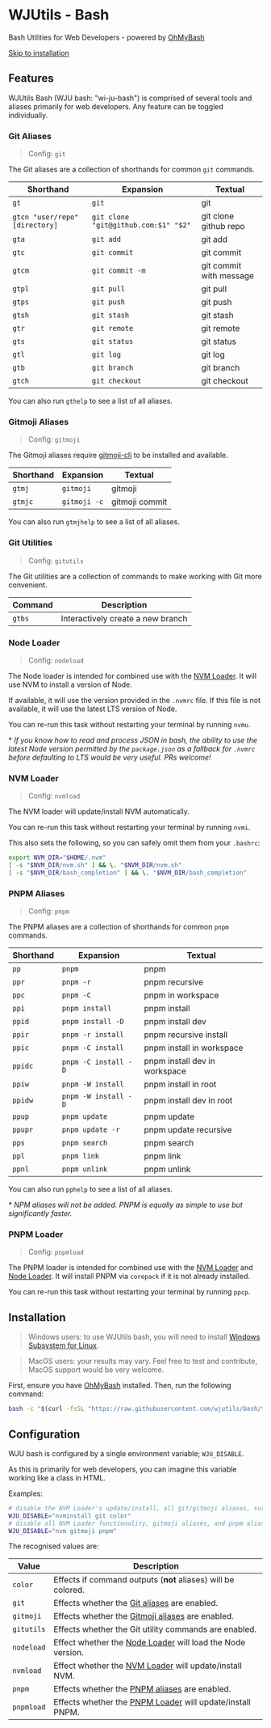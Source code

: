 # WJUtils - Bash

Bash Utilities for Web Developers - powered by [OhMyBash]

[Skip to installation](#installation)

## Features

WJUtils Bash (WJU bash: "wi-ju-bash") is comprised of several tools and aliases
primarily for web developers. Any feature can be toggled individually.

### Git Aliases

> Config: `git`

The Git aliases are a collection of shorthands for common `git` commands.

| Shorthand                      | Expansion                            | Textual                 |
| ------------------------------ | ------------------------------------ | ----------------------- |
| `gt`                           | `git`                                | git                     |
| `gtcn "user/repo" [directory]` | `git clone "git@github.com:$1" "$2"` | git clone github repo   |
| `gta`                          | `git add`                            | git add                 |
| `gtc`                          | `git commit`                         | git commit              |
| `gtcm`                         | `git commit -m`                      | git commit with message |
| `gtpl`                         | `git pull`                           | git pull                |
| `gtps`                         | `git push`                           | git push                |
| `gtsh`                         | `git stash`                          | git stash               |
| `gtr`                          | `git remote`                         | git remote              |
| `gts`                          | `git status`                         | git status              |
| `gtl`                          | `git log`                            | git log                 |
| `gtb`                          | `git branch`                         | git branch              |
| `gtch`                         | `git checkout`                       | git checkout            |

You can also run `gthelp` to see a list of all aliases.

### Gitmoji Aliases

> Config: `gitmoji`

The Gitmoji aliases require [gitmoji-cli] to be installed and available.

| Shorthand | Expansion    | Textual        |
| --------- | ------------ | -------------- |
| `gtmj`    | `gitmoji`    | gitmoji        |
| `gtmjc`   | `gitmoji -c` | gitmoji commit |

You can also run `gtmjhelp` to see a list of all aliases.

### Git Utilities

> Config: `gitutils`

The Git utilities are a collection of commands to make working with Git more
convenient.

| Command | Description                       |
| ------- | --------------------------------- |
| `gtbs`  | Interactively create a new branch |

### Node Loader

> Config: `nodeload`

The Node loader is intended for combined use with the [NVM Loader](#nvm-loader).
It will use NVM to install a version of Node.

If available, it will use the version provided in the `.nvmrc` file. If this
file is not available, it will use the latest LTS version of Node.

You can re-run this task without restarting your terminal by running `nvmu`.

\* _If you know how to read and process JSON in bash, the ability to use the_
_latest Node version permitted by the `package.json` as a fallback for `.nvmrc`_
_before defaulting to LTS would be very useful. PRs welcome!_

### NVM Loader

> Config: `nvmload`

The NVM loader will update/install NVM automatically.

You can re-run this task without restarting your terminal by running `nvmi`.

This also sets the following, so you can safely omit them from your `.bashrc`:

```bash
export NVM_DIR="$HOME/.nvm"
[ -s "$NVM_DIR/nvm.sh" ] && \. "$NVM_DIR/nvm.sh"
[ -s "$NVM_DIR/bash_completion" ] && \. "$NVM_DIR/bash_completion"
```

### PNPM Aliases

> Config: `pnpm`

The PNPM aliases are a collection of shorthands for common `pnpm` commands.

| Shorthand | Expansion            | Textual                       |
| --------- | -------------------- | ----------------------------- |
| `pp`      | `pnpm`               | pnpm                          |
| `ppr`     | `pnpm -r`            | pnpm recursive                |
| `ppc`     | `pnpm -C`            | pnpm in workspace             |
| `ppi`     | `pnpm install`       | pnpm install                  |
| `ppid`    | `pnpm install -D`    | pnpm install dev              |
| `ppir`    | `pnpm -r install`    | pnpm recursive install        |
| `ppic`    | `pnpm -C install`    | pnpm install in workspace     |
| `ppidc`   | `pnpm -C install -D` | pnpm install dev in workspace |
| `ppiw`    | `pnpm -W install`    | pnpm install in root          |
| `ppidw`   | `pnpm -W install -D` | pnpm install dev in root      |
| `ppup`    | `pnpm update`        | pnpm update                   |
| `ppupr`   | `pnpm update -r`     | pnpm update recursive         |
| `pps`     | `pnpm search`        | pnpm search                   |
| `ppl`     | `pnpm link`          | pnpm link                     |
| `ppnl`    | `pnpm unlink`        | pnpm unlink                   |

You can also run `pphelp` to see a list of all aliases.

\* _NPM aliases will not be added. PNPM is equally as simple to use but_
_significantly faster._

### PNPM Loader

> Config: `pnpmload`

The PNPM loader is intended for combined use with the [NVM Loader](#nvm-loader)
and [Node Loader](#node-loader). It will install PNPM via `corepack` if it is
not already installed.

You can re-run this task without restarting your terminal by running `ppcp`.

## Installation

> Windows users: to use WJUtils bash, you will need to install
> [Windows Subsystem for Linux][WSL].

<!-- This comment separates the blockquotes do not remove -->

> MacOS users: your results may vary. Feel free to test and contribute, MacOS
> support would be very welcome.

First, ensure you have [OhMyBash] installed. Then, run the following command:

```bash
bash -c "$(curl -fsSL "https://raw.githubusercontent.com/wjutils/bash/trunk/install.sh")"
```

## Configuration

WJU bash is configured by a single environment variable; `WJU_DISABLE`.

As this is primarily for web developers, you can imagine this variable working
like a class in HTML.

Examples:

```bash
# disable the NVM Loader's update/install, all git/gitmoji aliases, surpress colored outputs
WJU_DISABLE="nvminstall git color"
# disable all NVM Loader functionality, gitmoji aliases, and pnpm aliases
WJU_DISABLE="nvm gitmoji pnpm"
```

The recognised values are:

| Value      | Description                                                                |
| ---------- | -------------------------------------------------------------------------- |
| `color`    | Effects if command outputs (**not** aliases) will be colored.              |
| `git`      | Effects whether the [Git aliases](#git-aliases) are enabled.               |
| `gitmoji`  | Effects whether the [Gitmoji aliases](#gitmoji-aliases) are enabled.       |
| `gitutils` | Effects whether the Git utility commands are enabled.                      |
| `nodeload` | Effect whether the [Node Loader](#node-loader) will load the Node version. |
| `nvmload`  | Effect whether the [NVM Loader](#nvm-loader) will update/install NVM.      |
| `pnpm`     | Effects whether the [PNPM aliases](#pnpm-aliases) are enabled.             |
| `pnpmload` | Effects whether the [PNPM Loader](#pnpm-loader) will update/install PNPM.  |

[OhMyBash]: https://github.com/ohmybash/oh-my-bash
[WSL]: https://learn.microsoft.com/en-us/windows/wsl/install
[gitmoji-cli]: https://github.com/carloscuesta/gitmoji-cli
